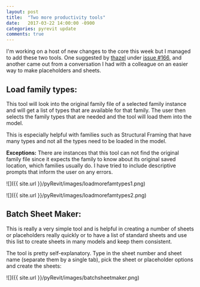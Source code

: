 ```yaml
---
layout: post
title:  "Two more productivity tools"
date:   2017-03-22 14:00:00 -0900
categories: pyrevit update
comments: true
---
```


I'm working on a host of new changes to the core this week but I managed to add these two tools. One suggested by [thazel](https://github.com/thazell) under [issue #166](https://github.com/eirannejad/pyRevit/issues/166), and another came out from a conversation I had with a colleague on an easier way to make placeholders and sheets.

## Load family types:

This tool will look into the original family file of a selected family instance and will get a list of types that are available for that family. The user then selects the family types that are needed and the tool will load them into the model.

This is especially helpful with families such as Structural Framing that have many types and not all the types need to be loaded in the model.

**Exceptions:** There are instances that this tool can not find the original family file since it expects the family to know about its original saved location, which families usually do. I have tried to include descriptive prompts that inform the user on any errors.

![]({{ site.url }}/pyRevit/images/loadmorefamtypes1.png)

![]({{ site.url }}/pyRevit/images/loadmorefamtypes2.png)


## Batch Sheet Maker:

This is really a very simple tool and is helpful in creating a number of sheets or placeholders really quickly or to have a list of standard sheets and use this list to create sheets in many models and keep them consistent.

The tool is pretty self-explanatory. Type in the sheet number and sheet name (separate them by a single tab), pick the sheet or placeholder options and create the sheets:

![]({{ site.url }}/pyRevit/images/batchsheetmaker.png)
